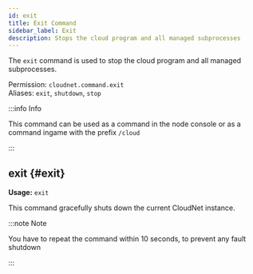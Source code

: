 ```yaml
---
id: exit
title: Exit Command
sidebar_label: Exit
description: Stops the cloud program and all managed subprocesses
---
```


The `exit` command is used to stop the cloud program and all managed subprocesses.

Permission: `cloudnet.command.exit`  
Aliases: `exit`, `shutdown`, `stop`

:::info Info

This command can be used as a command in the node console or as a command ingame with the prefix `/cloud`

:::

## exit {#exit}

**Usage:** `exit`

This command gracefully shuts down the current CloudNet instance.

:::note Note

You have to repeat the command within 10 seconds, to prevent any fault shutdown

:::
